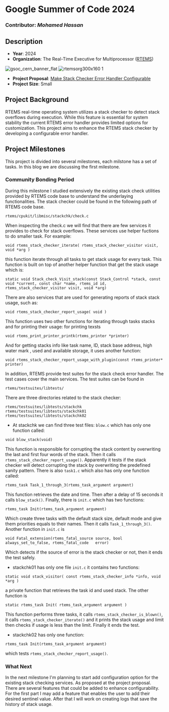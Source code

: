 # Google Summer of Code 2024

### Contributor: *Mohamed Hassan*
## Description 
- **Year**: 2024
- **Organization**: The Real-Time Executive for Multiprocessor ([RTEMS](https://www.rtems.org/))

![gsoc_cern_banner_flat](https://github.com/Hamzyyy/hamzy.github.io/assets/48621542/af1a84ff-0099-4b37-a27c-4d17cc5c4e7c)
![rtemsorg300x160 1](https://github.com/Hamzyyy/hamzy.github.io/assets/48621542/2cff10ea-3d7b-43d0-8c80-c933e8ad4172)


- **Project Proposal**: [Make Stack Checker Error Handler Configurable](https://docs.google.com/document/u/0/d/1Kn02yQQNI9qHwup5kuGEhj-9l-dpnwYgYvFceXD-BxA/mobilebasic?disco=AAABJ92rhcM)
- **Project Size**: Small
## Project Background
RTEMS real-time operating system utilizes a stack checker to detect stack overflows during execution. While this feature is essential for system stability the current RTEMS error handler provides limited options for customization. This project aims to enhance the RTEMS stack checker by developing a configurable error handler.

## Project Milestones
This project is divided into several milestones, each milstone has a set of tasks. In this blog we are discussing the first milestone.
### Community Bonding Period
During this milestone I studied extensively the existing stack check utilities provided by RTEMS code base to understand the underlaying functionalities. The stack checker could be found in the following path of RTEMS code base.
```
rtems/cpukit/libmisc/stackchk/check.c
```
When inspecting the check.c we will find that there are few services it provides to check for stack overflows. These services use helper fuctions to do smaller task. For example:
```
void rtems_stack_checker_iterate( rtems_stack_checker_visitor visit, void *arg )
```
this function iterate through all tasks to get stack usage for every task. This function is built on top of another helper function that get the stack usage which is:
```
static void Stack_check_Visit_stack(const Stack_Control *stack, const void *current, const char *name, rtems_id id, rtems_stack_checker_visitor visit, void *arg)
```
There are also services that are used for generating reports of stack stack usage, such as:
```
void rtems_stack_checker_report_usage( void )
```
This function uses two other functions for iterating through tasks stacks and for printing their usage:
for printing texsts
```
void rtems_print_printer_printk(rtems_printer *printer)
```
And for getting stacks info like task name, ID, stack base address, high water mark , used and available storage, it uses another function:
```
void rtems_stack_checker_report_usage_with_plugin(const rtems_printer* printer)
```
In addition, RTEMS provide test suites for the stack check error handler. The test cases cover the main services. The test suites can be found in
```
rtems/testsuites/libtests/
```
There are three directories related to the stack checker:
```
rtems/testsuites/libtests/stackchk
rtems/testsuites/libtests/stackchk01
rtems/testsuites/libtests/stackchk02
```
- At stackchk we can find three test files: `blow.c` which has only one function called:
```
void blow_stack(void)
```
This function is responsible for corrupting the stack content by overwriting the last and first four words of the stack. Then it calls `rtems_stack_checker_report_usage()`. Apparently it tests if the stack checker will detect corrupting the stack by overwriting the predefined sanity pattern. There is also `task1.c` which also has only one function called:
```
rtems_task Task_1_through_3(rtems_task_argument argument)
```
This function retrieves the date and time. Then after a delay of 15 seconds it calls `blow_stack()`. Finally, there is `init.c` which has two functions:
```
rtems_task Init(rtems_task_argument argument)
```
Which create three tasks with the default stack size, default mode and give them priorities equals to their names. Then it calls `Task_1_through_3()`. Another function in `init.c` is
```
void Fatal_extension(rtems_fatal_source source, bool always_set_to_false, rtems_fatal_code   error)
```
Which detects if the source of error is the stack checker or not, then it ends the test safely.
- stackchk01 has only one file `init.c` it contains two functions:
```
static void stack_visitor( const rtems_stack_checker_info *info, void *arg )
```
a private function that retrieves the task id and used stack. The other function is
```
static rtems_task Init( rtems_task_argument argument )
```
This function performs three tasks, it calls `rtems_stack_checker_is_blown()`, it calls `rtems_stack_checker_iterate()` and it prints the stack usage and limit then checks if usage is less than the limit. Finally it ends the test.
- stackchk02 has only one function:
```
rtems_task Init(rtems_task_argument argument)
```
which tests `rtems_stack_checker_report_usage()`.

### What Next
In the next milestone I'm planning to start add configuration option for the existing stack checking services. As proposed at the project proposal. There are several features that could be added to enhance configurability. For the first part I may add a feature that enables the user to add their desired sentinel value. After that I will work on creating logs that save the history of stack usage.
